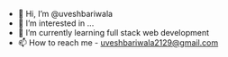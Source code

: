 - 👋 Hi, I’m @uveshbariwala
- 👀 I’m interested in ...
- 🌱 I’m currently learning full stack web development
- 📫 How to reach me - uveshbariwala2129@gmail.com

<!---
uveshbariwala/uveshbariwala is a ✨ special ✨ repository because its `README.md` (this file) appears on your GitHub profile.
You can click the Preview link to take a look at your changes.
--->

